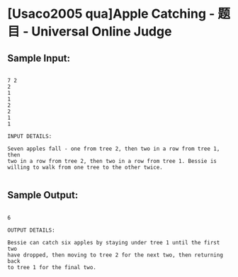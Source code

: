 # [Usaco2005 qua]Apple Catching - 题目 - Universal Online Judge


## Sample Input: 
```

7 2
2
1
1
2
2
1
1

INPUT DETAILS:

Seven apples fall - one from tree 2, then two in a row from tree 1, then
two in a row from tree 2, then two in a row from tree 1. Bessie is 
willing to walk from one tree to the other twice.


```

## Sample Output: 
```

6

OUTPUT DETAILS:

Bessie can catch six apples by staying under tree 1 until the first two
have dropped, then moving to tree 2 for the next two, then returning back
to tree 1 for the final two.
```
